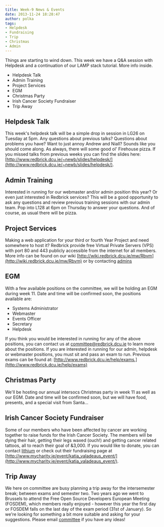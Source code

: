 ```yaml
---
title: Week-9 News & Events
date: 2013-11-24 18:28:47
author: polka
tags:
- Helpdesk
- Fundraising
- Trip
- Christmas
- Admin
---
```


Things are starting to wind down. This week we have a Q&A session with Helpdesk and a continuation of our LAMP stack tutorial. More info inside.
<!-- more -->
*   Helpdesk Talk
*   Admin Training
*   Project Services
*   EGM
*   Christmas Party
*   Irish Cancer Society Fundraiser
*   Trip Away

## Helpdesk Talk

This week's helpdesk talk will be a simple drop in session in LG26 on Tuesday at 5pm. Any questions about previous talks? Questions about problems you have? Want to just annoy Andrew and Niall? Sounds like you should come along. As always, there will some good ol' Firehouse pizza. If you missed talks from previous weeks you can find the slides here: [http://www.redbrick.dcu.ie/~newb/slides/helpdesk/](http://www.redbrick.dcu.ie/~newb/slides/helpdesk/).

## Admin Training

Interested in running for our webmaster and/or admin position this year? Or even just interested in Redbrick services? This will be a good opportunity to ask any questions and review previous training sessions with our admin team. Pop into L128 at 6pm on Thursday to answer your questions. And of course, as usual there will be pizza.

## Project Services

Making a web application for your third or fourth Year Project and need somewhere to host it? Redbrick provide free Virtual Private Servers (VPS) with port 80 and 443 publicly accessible from the internet for all members. More info can be found on our wiki [http://wiki.redbrick.dcu.ie/mw/Rbvm](http://wiki.redbrick.dcu.ie/mw/Rbvm) or by contacting [admins](/about/contact/admins)

## EGM

With a few available positions on the committee, we will be holding an EGM during week 11\. Date and time will be confirmed soon, the positions available are:

*   Systems Administrator
*   Webmaster
*   Events Officer
*   Secretary
*   Helpdesk

If you think you would be interested in running for any of the above positions, you can contact us at committee@redbrick.dcu.ie to learn more about the positions. If you are interested in running for our admin, helpdesk or webmaster positions, you must sit and pass an exam to run. Previous exams can be found at: [http://www.redbrick.dcu.ie/help/exams.](http://www.redbrick.dcu.ie/help/exams)

## Christmas Party

We'll be hosting our annual intersocs Christmas party in week 11 as well as our EGM. Date and time will be confirmed soon, but we will have food, presents, and a special visit from Santa...

## Irish Cancer Society Fundraiser

Some of our members who have been affected by cancer are working together to raise funds for the Irish Cancer Society. The members will be dying their hair, getting their legs waxed (ouch!) and getting cancer related tattoos, all to reach their goal of &3,000\. If you would like to donate, you can contact [lithium](/about/contact/lithium) or check out their fundraising page at [http://www.mycharity.ie/event/katia_valadeaus_event/](http://www.mycharity.ie/event/katia_valadeaus_event/).

## Trip Away

We here on committee are busy planning a trip away for the intersemester break; between exams and semester two. Two years ago we went to Brussels to attend the Free Open Source Developers European Meeting (FOSDEM), which members really enjoyed - however this year the first day or FOSDEM falls on the last day of the exam period (31st of January). So we're looking for something a bit more suitable and asking for your suggestions. Please email [committee](/about/contact/committee) if you have any ideas!
